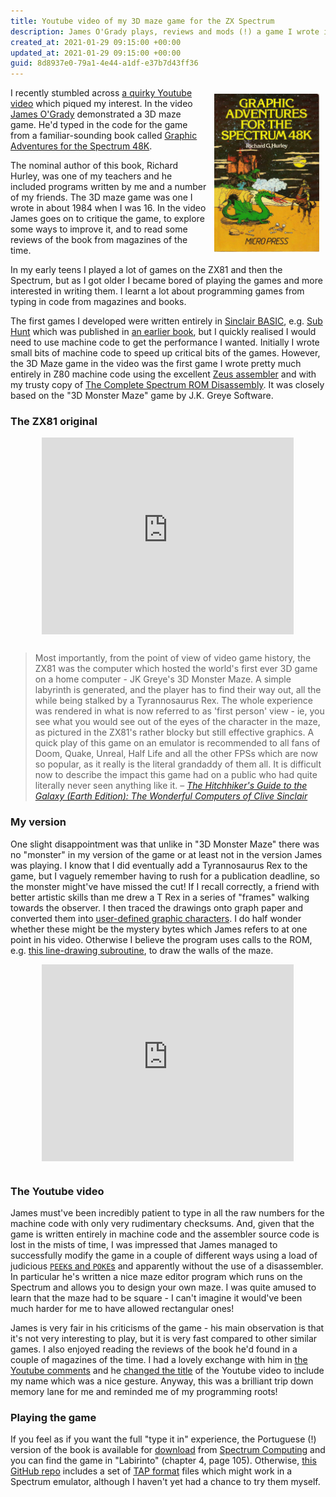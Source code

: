 ```yaml
---
title: Youtube video of my 3D maze game for the ZX Spectrum
description: James O'Grady plays, reviews and mods (!) a game I wrote in Z80 machine code in 1984
created_at: 2021-01-29 09:15:00 +00:00
updated_at: 2021-01-29 09:15:00 +00:00
guid: 8d8937e0-79a1-4e44-a1df-e37b7d43ff36
---
```


<img style="display: block; margin-left: auto; margin-right: auto; width: 33.3%; float:right; padding: 10px" src="/images/graphic-adventures-for-the-spectrum-48k.jpg" alt="Book cover for 'Graphic Adventures for the Spectrum 48K'">

I recently stumbled across [a quirky Youtube video](#the-youtube-video) which piqued my interest. In the video [James O'Grady][] demonstrated a 3D maze game. He'd typed in the code for the game from a familiar-sounding book called [Graphic Adventures for the Spectrum 48K][].

The nominal author of this book, Richard Hurley, was one of my teachers and he included programs written by me and a number of my friends. The 3D maze game was one I wrote in about 1984 when I was 16. In the video James goes on to critique the game, to explore some ways to improve it, and to read some reviews of the book from magazines of the time.

In my early teens I played a lot of games on the ZX81 and then the Spectrum, but as I got older I became bored of playing the games and more interested in writing them. I learnt a lot about programming games from typing in code from magazines and books.

The first games I developed were written entirely in [Sinclair BASIC][], e.g. [Sub Hunt][] which was published in [an earlier book][15-graphic-games], but I quickly realised I would need to use machine code to get the performance I wanted. Initially I wrote small bits of machine code to speed up critical bits of the games. However, the 3D Maze game in the video was the first game I wrote pretty much entirely in Z80 machine code using the excellent [Zeus assembler][] and with my trusty copy of [The Complete Spectrum ROM Disassembly][]. It was closely based on the "3D Monster Maze" game by J.K. Greye Software.

### The ZX81 original

<div style="text-align: center; padding-bottom: 12px">
  <iframe width="80%" height="315" src="https://www.youtube.com/embed/nKvd0zPfBE4" frameborder="0" allow="accelerometer; autoplay; clipboard-write; encrypted-media; gyroscope; picture-in-picture" allowfullscreen></iframe>
</div>

<blockquote>
  <p>
    Most importantly, from the point of view of video game history, the ZX81 was the computer which hosted the world's first ever 3D game on a home computer - JK Greye's 3D Monster Maze. A simple labyrinth is generated, and the player has to find their way out, all the while being stalked by a Tyrannosaurus Rex. The whole experience was rendered in what is now referred to as 'first person' view - ie, you see what you would see out of the eyes of the character in the maze, as pictured in the ZX81's rather blocky but still effective graphics. A quick play of this game on an emulator is recommended to all fans of Doom, Quake, Unreal, Half Life and all the other FPSs which are now so popular, as it really is the literal grandaddy of them all. It is difficult now to describe the impact this game had on a public who had quite literally never seen anything like it.
    &ndash;
    <cite>
      <a href="https://h2g2.com/edited_entry/A821648">The Hitchhiker's Guide to the Galaxy (Earth Edition): The Wonderful Computers of Clive Sinclair</a>
    </cite>
  </p>
</blockquote>

### My version

One slight disappointment was that unlike in "3D Monster Maze" there was no "monster" in my version of the game or at least not in the version James was playing. I know that I did eventually add a Tyrannosaurus Rex to the game, but I vaguely remember having to rush for a publication deadline, so the monster might've have missed the cut! If I recall correctly, a friend with better artistic skills than me drew a T Rex in a series of "frames" walking towards the observer. I then traced the drawings onto graph paper and converted them into [user-defined graphic characters][]. I do half wonder whether these might be the mystery bytes which James refers to at one point in his video. Otherwise I believe the program uses calls to the ROM, e.g. [this line-drawing subroutine][], to draw the walls of the maze.

<div style="text-align: center; padding-bottom: 12px">
  <iframe width="80%" height="315" src="https://www.youtube.com/embed/Q656CqMIXLY" frameborder="0" allow="accelerometer; autoplay; clipboard-write; encrypted-media; gyroscope; picture-in-picture" allowfullscreen></iframe>
</div>

### The Youtube video

James must've been incredibly patient to type in all the raw numbers for the machine code with only very rudimentary checksums. And, given that the game is written entirely in machine code and the assembler source code is lost in the mists of time, I was impressed that James managed to successfully modify the game in a couple of different ways using a load of judicious [`PEEK`s and `POKE`s][peek-and-poke] and apparently without the use of a disassembler. In particular he's written a nice maze editor program which runs on the Spectrum and allows you to design your own maze. I was quite amused to learn that the maze had to be square - I can't imagine it would've been much harder for me to have allowed rectangular ones!

James is very fair in his criticisms of the game - his main observation is that it's not very interesting to play, but it is very fast compared to other similar games. I also enjoyed reading the reviews of the book he'd found in a couple of magazines of the time. I had a lovely exchange with him in [the Youtube comments][] and he [changed the title][change-title-tweet] of the Youtube video to include my name which was a nice gesture. Anyway, this was a brilliant trip down memory lane for me and reminded me of my programming roots!

### Playing the game

If you feel as if you want the full "type it in" experience, the Portuguese (!) version of the book is available for [download][book-pdf] from [Spectrum Computing][] and you can find the game in "Labirinto" (chapter 4, page 105). Otherwise, [this GitHub repo][3s-maze-repo] includes a set of [TAP format][] files which might work in a Spectrum emulator, although I haven't yet had a chance to try them myself.

[James O'Grady]: https://twitter.com/JAMOGRAD
[Graphic Adventures for the Spectrum 48K]: https://www.amazon.co.uk/dp/0744700132
[Zeus assembler]: https://en.wikipedia.org/wiki/Zeus_Assembler
[3D Monster Maze]: https://en.wikipedia.org/wiki/3D_Monster_Maze
[the Youtube comments]: https://www.youtube.com/watch?v=Q656CqMIXLY&lc=UgzsXaL19aLWF7T3qCp4AaABAg
[peek-and-poke]: https://en.wikipedia.org/wiki/PEEK_and_POKE
[change-title-tweet]: https://twitter.com/JAMOGRAD/status/1351920870621589506
[The Complete Spectrum ROM Disassembly]: https://archive.org/details/CompleteSpectrumROMDisassemblyThe
[this line-drawing subroutine]: https://speccy.xyz/rom/asm/24b7
[the-wonderful-computers-of-clive-sinclair]: https://web.archive.org/web/20201130205629/http://h2g2.com/edited_entry/A821648
[user-defined graphic characters]: https://en.wikipedia.org/wiki/ZX_Spectrum_character_set
[3s-maze-repo]: https://github.com/floehopper/3d-maze
[book-pdf]: https://archive.org/download/World_of_Spectrum_June_2017_Mirror/World%20of%20Spectrum%20June%202017%20Mirror.zip/World%20of%20Spectrum%20June%202017%20Mirror/sinclair/books/g/GraphicAdventuresForTheSpectrum48K(AventurasGraficasParaOSpectrum48K)(TemposLivres).pdf
[Spectrum Computing]: https://spectrumcomputing.co.uk/index.php?cat=96&id=2000168
[TAP format]: https://worldofspectrum.org/faq/reference/formats.htm#TAP
[15-graphic-games]: https://spectrumcomputing.co.uk/index.php?cat=96&id=2000461
[Sub Hunt]: https://github.com/floehopper/sub-hunt
[Sinclair BASIC]: https://worldofspectrum.org/ZXBasicManual/
